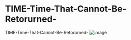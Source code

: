 # TIME-Time-That-Cannot-Be-Retorurned-
TIME-Time-That-Cannot-Be-Retorurned-
![image](https://github.com/user-attachments/assets/fcf3d67d-b723-44bc-8f00-77ce2ddde91f)


